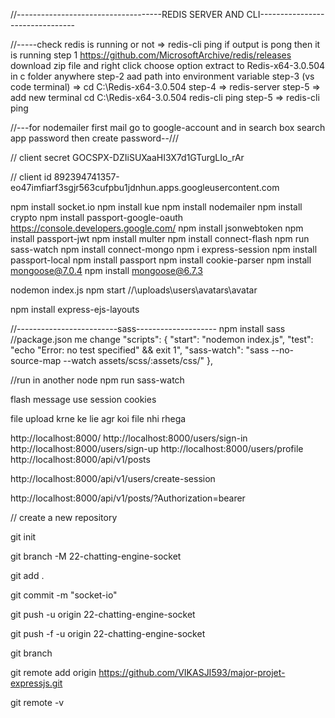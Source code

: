 
//------------------------------------REDIS SERVER AND CLI--------------------------------

//-----check redis is running or not => redis-cli ping
if output is pong then it is running
step 1 https://github.com/MicrosoftArchive/redis/releases download zip file and  right click choose option extract to Redis-x64-3.0.504 in c folder anywhere
step-2 aad path into environment variable
step-3 (vs code terminal) => cd C:\Redis-x64-3.0.504
step-4 => redis-server
step-5 => add new terminal
cd C:\Redis-x64-3.0.504
redis-cli ping
step-5 => redis-cli
ping

//---for nodemailer first mail go to google-account and in search box search app password then create password--///

// client secret
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

// client id
892394741357-eo47imfiarf3sgjr563cufpbu1jdnhun.apps.googleusercontent.com

npm install socket.io
npm install kue
npm install nodemailer
npm install crypto
npm install passport-google-oauth
https://console.developers.google.com/
npm install jsonwebtoken
npm install passport-jwt
npm install multer
npm install connect-flash
npm run sass-watch
npm install connect-mongo
npm i express-session
npm install passport-local
npm install passport
npm install cookie-parser
npm install mongoose@7.0.4
npm install mongoose@6.7.3

nodemon index.js
npm start
//\uploads\\users\\avatars\\avatar

npm install express-ejs-layouts

//-------------------------sass--------------------
npm install sass
//package.json me change
"scripts": {
"start": "nodemon index.js",
"test": "echo \"Error: no test specified\" && exit 1",
"sass-watch": "sass --no-source-map --watch assets/scss/:assets/css/"
},

//run in another node
npm run sass-watch


flash message use session cookies

file upload krne ke lie agr koi file nhi rhega


http://localhost:8000/
http://localhost:8000/users/sign-in
http://localhost:8000/users/sign-up
http://localhost:8000/users/profile
http://localhost:8000/api/v1/posts

http://localhost:8000/api/v1/users/create-session

http://localhost:8000/api/v1/posts/?Authorization=bearer



// create a new repository

git init

git branch -M 22-chatting-engine-socket

git add .

git commit -m "socket-io"

git push -u origin 22-chatting-engine-socket

git push -f -u origin 22-chatting-engine-socket

git branch

git remote add origin https://github.com/VIKASJI593/major-projet-expressjs.git

git remote -v
